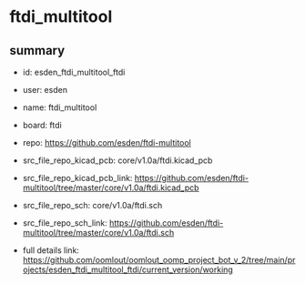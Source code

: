 # ftdi_multitool
 
## summary 
* id: esden_ftdi_multitool_ftdi
* user: esden
* name: ftdi_multitool
* board: ftdi
* repo: https://github.com/esden/ftdi-multitool
* src_file_repo_kicad_pcb: core/v1.0a/ftdi.kicad_pcb
* src_file_repo_kicad_pcb_link: https://github.com/esden/ftdi-multitool/tree/master/core/v1.0a/ftdi.kicad_pcb


* src_file_repo_sch: core/v1.0a/ftdi.sch
* src_file_repo_sch_link: https://github.com/esden/ftdi-multitool/tree/master/core/v1.0a/ftdi.sch
* full details link: https://github.com/oomlout/oomlout_oomp_project_bot_v_2/tree/main/projects/esden_ftdi_multitool_ftdi/current_version/working  







